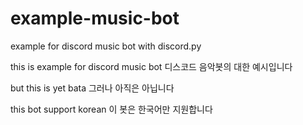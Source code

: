 # example-music-bot
example for discord music bot with discord.py

this is example for discord music bot
디스코드 음악봇의 대한 예시입니다

but this is yet bata
그러나 아직은 아닙니다

this bot support korean
이 봇은 한국어만 지원합니다
